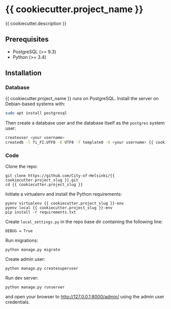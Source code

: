 # {{ cookiecutter.project_name }}

{{ cookiecutter.description }}

## Prerequisites

* PostgreSQL (>= 9.3)
* Python (>= 3.4)

## Installation

### Database

{{ cookiecutter.project_name }} runs on PostgreSQL. Install the server on Debian-based systems with:

```bash
sudo apt install postgresql
```

Then create a database user and the database itself as the `postgres` system user:

```bash
createuser <your username>
createdb -l fi_FI.UTF8 -E UTF8 -T template0 -O <your username> {{ cookiecutter.project_slug }}
```

### Code

Clone the repo:
```
git clone https://github.com/City-of-Helsinki/{{ cookiecutter.project_slug }}.git
cd {{ cookiecutter.project_slug }}
```

Initiate a virtualenv and install the Python requirements:
```
pyenv virtualenv {{ cookiecutter.project_slug }}-env
pyenv local {{ cookiecutter.project_slug }}-env
pip install -r requirements.txt
```

Create `local_settings.py` in the repo base dir containing the following line:
```
DEBUG = True
```

Run migrations:
```
python manage.py migrate
```

Create admin user:
```
python manage.py createsuperuser
```

Run dev server:
```
python manage.py runserver
```
and open your browser to http://127.0.0.1:8000/admin/ using the admin user credentials.
